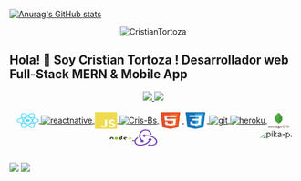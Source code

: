 [![Anurag's GitHub stats](https://github-readme-stats.vercel.app/api?username=anuraghazra)](https://github.com/anuraghazra/github-readme-stats)

<div align="center" >
  <img height="23em"  src="https://komarev.com/ghpvc/?username=CristianTortoza&label=Profile%20views&color=055FE1&style=flat" alt="CristianTortoza" />
</div>


##  Hola! 👋 Soy Cristian Tortoza ! Desarrollador web Full-Stack MERN & Mobile App 





<div align="center">
  <a href="https://github.com/CristianTortoza">
  <img height="170em" src="https://github-readme-stats.vercel.app/api?username=CristianTortoza&show_icons=true&theme=algolia&include_all_commits=true&count_private=true"/>
  <img height="170em" src="https://github-readme-stats.vercel.app/api/top-langs/?username=CristianTortoza&layout=compact&langs_count=7&theme=algolia"/>
</div>
<div style="display: inline_block" align="center"><br>
  <img align="center" alt="Cris-React" height="30" width="40" src="https://raw.githubusercontent.com/devicons/devicon/master/icons/react/react-original.svg">
  <img align="center" width="40" height="30" src="https://reactnative.dev/img/header_logo.svg" alt="reactnative" />
  <img align="center" alt="Cris-Js" height="30" width="40" src="https://raw.githubusercontent.com/devicons/devicon/master/icons/javascript/javascript-plain.svg">
  <img align="center" alt="Cris-Bs"  height="30" width="40"src="https://cdn.jsdelivr.net/gh/devicons/devicon/icons/bootstrap/bootstrap-plain-wordmark.svg" />
  <img align="center" alt="Cris-HTML" height="30" width="40" src="https://raw.githubusercontent.com/devicons/devicon/master/icons/html5/html5-original.svg">
  <img align="center" alt="Cris-CSS" height="30" width="40" src="https://raw.githubusercontent.com/devicons/devicon/master/icons/css3/css3-original.svg">
  <img align="center" alt="git" width="40" height="30" src="https://www.vectorlogo.zone/logos/git-scm/git-scm-icon.svg" />
  <img align="center" width="40" height="30" src="https://www.vectorlogo.zone/logos/heroku/heroku-icon.svg" alt="heroku" />
  <img align="center" width="40" height="30" src="https://raw.githubusercontent.com/devicons/devicon/master/icons/mongodb/mongodb-original-wordmark.svg" alt="mongodb" />
  <img align="center" width="40" height="30" src="https://raw.githubusercontent.com/devicons/devicon/master/icons/nodejs/nodejs-original-wordmark.svg" alt="nodejs" />
  <img align="center" width="40" height="30" src="https://raw.githubusercontent.com/devicons/devicon/master/icons/redux/redux-original.svg" alt="redux" />
  <img align="right" alt="pika-pic" height="150" style="border-radius:50px;" src="https://i.pinimg.com/originals/77/29/ff/7729ff89932dc1d7eb6148ad57223edc.png">
</div>
  
  ##
 
<div> 
  <a href = "mailto:cristianurieltortoza@gmail.com
"><img src="https://img.shields.io/badge/-Gmail-%23333?style=for-the-badge&logo=gmail&logoColor=FF0000" target="blank"></a>
  <a href="https://www.linkedin.com/in/cristian-tortoza" target="blank"><img src="https://img.shields.io/badge/-LinkedIn-%230077B5?style=for-the-badge&logo=linkedin&logoColor=white" target="blank"></a> 
 
</div>
